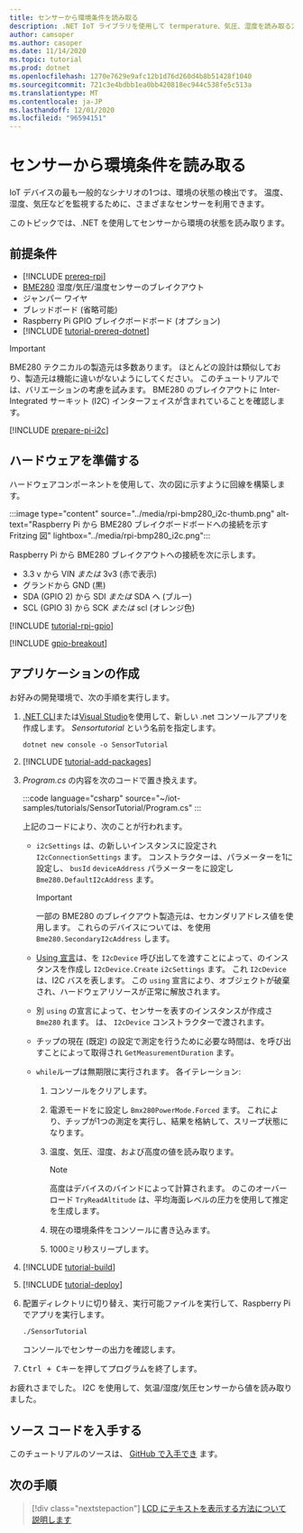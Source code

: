 ```yaml
---
title: センサーから環境条件を読み取る
description: .NET IoT ライブラリを使用して termperature、気圧、湿度を読み取る方法について説明します。
author: camsoper
ms.author: casoper
ms.date: 11/14/2020
ms.topic: tutorial
ms.prod: dotnet
ms.openlocfilehash: 1270e7629e9afc12b1d76d260d4b8b51428f1040
ms.sourcegitcommit: 721c3e4bdbb1ea0bb420818ec944c538fe5c513a
ms.translationtype: MT
ms.contentlocale: ja-JP
ms.lasthandoff: 12/01/2020
ms.locfileid: "96594151"
---
```

# <a name="read-environmental-conditions-from-a-sensor"></a>センサーから環境条件を読み取る

IoT デバイスの最も一般的なシナリオの1つは、環境の状態の検出です。 温度、湿度、気圧などを監視するために、さまざまなセンサーを利用できます。

このトピックでは、.NET を使用してセンサーから環境の状態を読み取ります。

## <a name="prerequisites"></a>前提条件

- [!INCLUDE [prereq-rpi](../includes/prereq-rpi.md)]
- [BME280](https://learn.adafruit.com/adafruit-bme280-humidity-barometric-pressure-temperature-sensor-breakout) <span class="docon docon-navigate-external x-hidden-focus"></span> 湿度/気圧/温度センサーのブレイクアウト
- ジャンパー ワイヤ
- ブレッドボード (省略可能)
- Raspberry Pi GPIO ブレイクボードボード (オプション)
- [!INCLUDE [tutorial-prereq-dotnet](../includes/tutorial-prereq-dotnet.md)]

> [!IMPORTANT]
> BME280 テクニカルの製造元は多数あります。 ほとんどの設計は類似しており、製造元は機能に違いがないようにしてください。 このチュートリアルでは、バリエーションの考慮を試みます。 BME280 のブレイクアウトに Inter-Integrated サーキット (I2C) インターフェイスが含まれていることを確認します。

[!INCLUDE [prepare-pi-i2c](../includes/prepare-pi-i2c.md)]

## <a name="prepare-the-hardware"></a>ハードウェアを準備する

ハードウェアコンポーネントを使用して、次の図に示すように回線を構築します。

:::image type="content" source="../media/rpi-bmp280_i2c-thumb.png" alt-text="Raspberry Pi から BME280 ブレイクボードボードへの接続を示す Fritzing 図" lightbox="../media/rpi-bmp280_i2c.png":::

Raspberry Pi から BME280 ブレイクアウトへの接続を次に示します。

- 3.3 v から VIN *または* 3v3 (赤で表示)
- グランドから GND (黒)
- SDA (GPIO 2) から SDI *または* SDA へ (ブルー)
- SCL (GPIO 3) から SCK *または* scl (オレンジ色)

[!INCLUDE [tutorial-rpi-gpio](../includes/tutorial-rpi-gpio.md)]

[!INCLUDE [gpio-breakout](../includes/gpio-breakout.md)]

## <a name="create-the-app"></a>アプリケーションの作成

お好みの開発環境で、次の手順を実行します。

1. [.NET CLI](../../core/tools/dotnet-new.md)または[Visual Studio](../../core/tutorials/with-visual-studio.md)を使用して、新しい .net コンソールアプリを作成します。 *Sensortutorial* という名前を指定します。

    ```dotnetcli
    dotnet new console -o SensorTutorial
    ```

1. [!INCLUDE [tutorial-add-packages](../includes/tutorial-add-packages.md)]
1. *Program.cs* の内容を次のコードで置き換えます。

    :::code language="csharp" source="~/iot-samples/tutorials/SensorTutorial/Program.cs" :::

    上記のコードにより、次のことが行われます。

    - `i2cSettings` は、の新しいインスタンスに設定され `I2cConnectionSettings` ます。 コンストラクターは、パラメーターを1に設定し、 `busId` `deviceAddress` パラメーターをに設定し `Bme280.DefaultI2cAddress` ます。

        > [!IMPORTANT]
        > 一部の BME280 のブレイクアウト製造元は、セカンダリアドレス値を使用します。 これらのデバイスについては、を使用 `Bme280.SecondaryI2cAddress` します。

    - [Using 宣言](../../csharp/whats-new/csharp-8.md#using-declarations)は、を `I2cDevice` 呼び出してを渡すことによって、のインスタンスを作成し `I2cDevice.Create` `i2cSettings` ます。 これ `I2cDevice` は、I2C バスを表します。 この `using` 宣言により、オブジェクトが破棄され、ハードウェアリソースが正常に解放されます。
    - 別 `using` の宣言によって、センサーを表すのインスタンスが作成さ `Bme280` れます。 は、 `I2cDevice` コンストラクターで渡されます。
    - チップの現在 (既定) の設定で測定を行うために必要な時間は、を呼び出すことによって取得され `GetMeasurementDuration` ます。
    - `while`ループは無期限に実行されます。 各イテレーション:
        1. コンソールをクリアします。
        1. 電源モードをに設定し `Bmx280PowerMode.Forced` ます。 これにより、チップが1つの測定を実行し、結果を格納して、スリープ状態になります。
        1. 温度、気圧、湿度、および高度の値を読み取ります。

            > [!NOTE]
            > 高度はデバイスのバインドによって計算されます。 のこのオーバーロード `TryReadAltitude` は、平均海面レベルの圧力を使用して推定を生成します。

        1. 現在の環境条件をコンソールに書き込みます。
        1. 1000ミリ秒スリープします。

1. [!INCLUDE [tutorial-build](../includes/tutorial-build.md)]
1. [!INCLUDE [tutorial-deploy](../includes/tutorial-deploy.md)]
1. 配置ディレクトリに切り替え、実行可能ファイルを実行して、Raspberry Pi でアプリを実行します。

    ```bash
    ./SensorTutorial
    ```

    コンソールでセンサーの出力を確認します。

1. <kbd>Ctrl + C</kbd>キーを押してプログラムを終了します。

お疲れさまでした。 I2C を使用して、気温/湿度/気圧センサーから値を読み取りました。

## <a name="get-the-source-code"></a>ソース コードを入手する

このチュートリアルのソースは、 [GitHub で入手でき](https://github.com/MicrosoftDocs/dotnet-iot-assets/tree/master/tutorials/SensorTutorial) <span class="docon docon-navigate-external x-hidden-focus"></span> ます。

## <a name="next-steps"></a>次の手順

> [!div class="nextstepaction"]
> [LCD にテキストを表示する方法について説明します](../tutorials/lcd-display.md)
